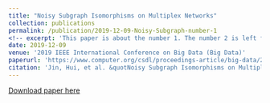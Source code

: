 ```yaml
---
title: "Noisy Subgraph Isomorphisms on Multiplex Networks"
collection: publications
permalink: /publication/2019-12-09-Noisy-Subgraph-number-1
<!-- excerpt: 'This paper is about the number 1. The number 2 is left for future work.' -->
date: 2019-12-09
venue: '2019 IEEE International Conference on Big Data (Big Data)'
paperurl: 'https://www.computer.org/csdl/proceedings-article/big-data/2019/09005645/1hJrOpGmfNm'
citation: 'Jin, Hui, et al. &quotNoisy Subgraph Isomorphisms on Multiplex Networks.&quot <i>2019 IEEE International Conference on Big Data (Big Data)</i>. IEEE Computer Society, 2019.'
---
```

<!-- This paper is about the number 1. The number 2 is left for future work. -->

[Download paper here](https://www.math.ucla.edu/~bertozzi/papers/HuiJin-UCLA-Final-BIGDATA2019.pdf)

<!-- Recommended citation: Your Name, You. (2009). "Paper Title Number 1." <i>Journal 1</i>. 1(1). -->
